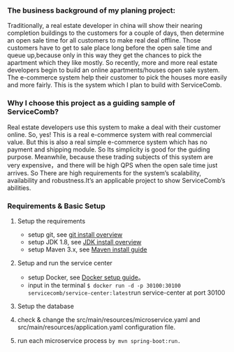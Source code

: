 ### The business background of my planing project:
Traditionally, a real estate developer in china will show their nearing completion buildings to the customers for a couple of days, then determine an open sale time for all customers to make real deal offline. Those customers have to get to sale place long before the open sale time and queue up,because only in this way they get the chances to pick the apartment which they like mostly. 
So recently, more and more real estate developers begin to build an online apartments/houses open sale system. The e-commerce system help their customer to pick the houses more easily and more fairly. This is the system which I plan to build with ServiceComb.

### Why I choose this project as a guiding sample of ServiceComb?
Real estate developers use this system to make a deal with their customer online. So, yes! This is a real e-commerce system with real commercial value. But this is also a real simple e-commerce system which has no payment and shipping module. So Its simplicity is good for the guiding purpose. Meanwhile, because these trading subjects of this system are very expensive，and there will be high QPS when the open sale time just arrives. So There are high requirements for the system’s scalability, availability and robustness.It’s an applicable project to show ServiceComb’s abilities.

### Requirements & Basic Setup
1. Setup the requirements
   - setup git, see [git install overview](https://git-scm.com/book/zh/v2/%E8%B5%B7%E6%AD%A5-%E5%AE%89%E8%A3%85-Git)
   - setup JDK 1.8, see [JDK install overview](https://docs.oracle.com/javase/8/docs/technotes/guides/install/install_overview.html)
   - setup Maven 3.x, see [Maven install guide](https://maven.apache.org/install.html)
2. Setup and run the service center
   - setup Docker, see [Docker setup guide](https://www.docker.com/get-started)。
   - input in the terminal <code>$ docker run -d -p 30100:30100 servicecomb/service-center:latest</code>run service-center at port 30100
3. Setup the database

4. check & change the src/main/resources/microservice.yaml and src/main/resources/application.yaml configuration file.

5. run each microservice process <code>by mvn spring-boot:run. </code>